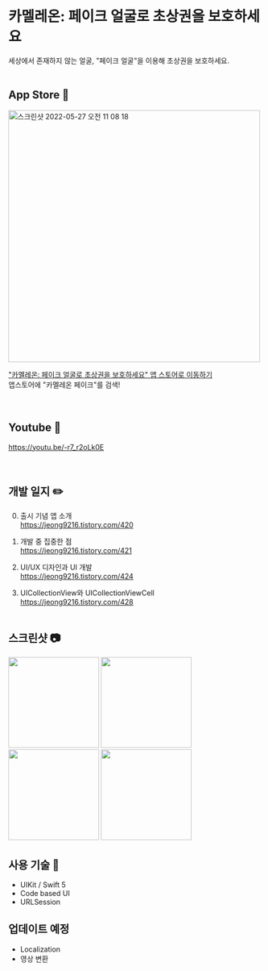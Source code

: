 # 카멜레온: 페이크 얼굴로 초상권을 보호하세요
세상에서 존재하지 않는 얼굴, "페이크 얼굴"을 이용해 초상권을 보호하세요.
<br></br>

## App Store 🎉
<img width="500" alt="스크린샷 2022-05-27 오전 11 08 18" src="https://user-images.githubusercontent.com/89075274/170614481-879f7f10-6a02-45e2-bee5-e9e16f0c12c9.png">

["카멜레온: 페이크 얼굴로 초상권을 보호하세요" 앱 스토어로 이동하기](https://apps.apple.com/kr/app/%EC%B9%B4%EB%A9%9C%EB%A0%88%EC%98%A8-%ED%8E%98%EC%9D%B4%ED%81%AC-%EC%96%BC%EA%B5%B4%EB%A1%9C-%EC%B4%88%EC%83%81%EA%B6%8C%EC%9D%84-%EB%B3%B4%ED%98%B8%ED%95%98%EC%84%B8%EC%9A%94/id1625706929)  
앱스토어에 "카멜레온 페이크"를 검색!  
<br></br>

## Youtube 🎦
https://youtu.be/-r7_r2oLk0E  
<br></br>

## 개발 일지 ✏️
0. 출시 기념 앱 소개  
https://jeong9216.tistory.com/420  

1. 개발 중 집중한 점  
https://jeong9216.tistory.com/421

2. UI/UX 디자인과 UI 개발  
https://jeong9216.tistory.com/424

3. UICollectionView와 UICollectionViewCell  
https://jeong9216.tistory.com/428
<br></br>

## 스크린샷 📷
<p float="left">
  <img src="https://user-images.githubusercontent.com/89075274/170611236-e5b34d9a-6080-4913-a3bf-9c4c969da2a5.png" width="180" />
  <img src="https://user-images.githubusercontent.com/89075274/170611302-43abb61b-b4d0-4e45-aef7-cf7f9b851fb3.png" width="180" /> 
  <img src="https://user-images.githubusercontent.com/89075274/170611354-59079c7c-72f9-4628-aaca-f0d9a4ef2b01.png" width="180" />
  <img src="https://user-images.githubusercontent.com/89075274/170611377-e012d969-9b89-49c0-9a58-50300ecaad87.png" width="180" /> 
</p>

## 사용 기술 🚀
- UIKit / Swift 5  
- Code based UI  
- URLSession  

## 업데이트 예정
- Localization
- 영상 변환
